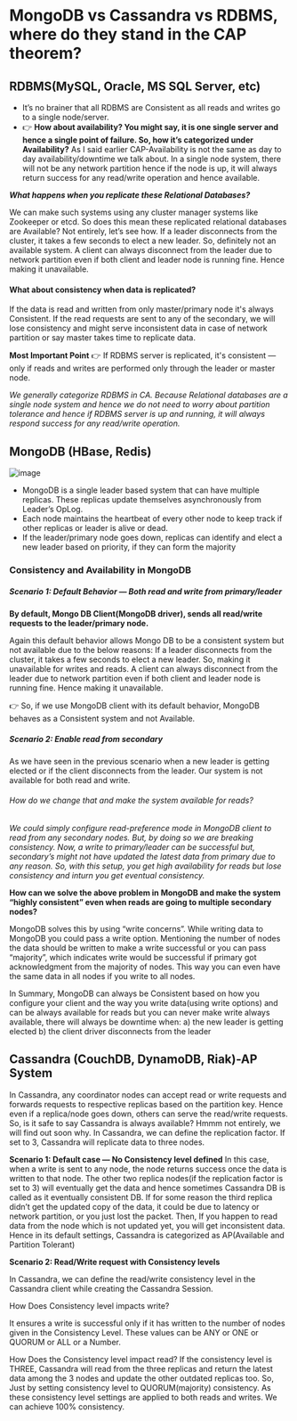 # MongoDB vs Cassandra vs RDBMS, where do they stand in the CAP theorem?

## RDBMS(MySQL, Oracle, MS SQL Server, etc)

- It’s no brainer that all RDBMS are Consistent as all reads and writes go to a single node/server.
- 👉 **How about availability? You might say, it is one single server and hence a single point of failure. So, how it’s categorized under Availability?**
As I said earlier CAP-Availability is not the same as day to day availability/downtime we talk about. In a single node system, there will not be any network partition hence if the node is up, it will always return success for any read/write operation and hence available.

***What happens when you replicate these Relational Databases?***

We can make such systems using any cluster manager systems like Zookeeper or etcd.
So does this mean these replicated relational databases are Available?
Not entirely, let’s see how.
If a leader disconnects from the cluster, it takes a few seconds to elect a new leader. So, definitely not an available system.
A client can always disconnect from the leader due to network partition even if both client and leader node is running fine. Hence making it unavailable.

#### What about consistency when data is replicated?

If the data is read and written from only master/primary node it's always Consistent.
If the read requests are sent to any of the secondary, we will lose consistency and might serve inconsistent data in case of network partition or say master takes time to replicate data.

**Most Important Point**
👉 If RDBMS server is replicated, it's consistent — only if reads and writes are performed only through the leader or master node.

*We generally categorize RDBMS in CA. Because Relational databases are a single node system and hence we do not need to worry about partition tolerance and hence if RDBMS server is up and running, it will always respond success for any read/write operation.*

## MongoDB (HBase, Redis)
![image](https://user-images.githubusercontent.com/33947539/149463456-2f109963-cbc3-4edb-a6fc-84a5442633f6.png)

- MongoDB is a single leader based system that can have multiple replicas. These replicas update themselves asynchronously from Leader’s OpLog.
- Each node maintains the heartbeat of every other node to keep track if other replicas or leader is alive or dead.
- If the leader/primary node goes down, replicas can identify and elect a new leader based on priority, if they can form the majority

### Consistency and Availability in MongoDB

##### Scenario 1: Default Behavior — Both read and write from primary/leader
**By default, Mongo DB Client(MongoDB driver), sends all read/write requests to the leader/primary node.**

Again this default behavior allows Mongo DB to be a consistent system but not available due to the below reasons:
If a leader disconnects from the cluster, it takes a few seconds to elect a new leader. So, making it unavailable for writes and reads.
A client can always disconnect from the leader due to network partition even if both client and leader node is running fine. Hence making it unavailable.

👉 So, if we use MongoDB client with its default behavior, MongoDB behaves as a Consistent system and not Available.

##### Scenario 2: Enable read from secondary
As we have seen in the previous scenario when a new leader is getting elected or if the client disconnects from the leader. Our system is not available for both read and write.


###### How do we change that and make the system available for reads?

*We could simply configure read-preference mode in MongoDB client to read from any secondary nodes.
But, by doing so we are breaking consistency. Now, a write to primary/leader can be successful but, secondary’s might not have updated the latest data from primary due to any reason.
So, with this setup, you get high availability for reads but lose consistency and inturn you get eventual consistency.*

**How can we solve the above problem in MongoDB and make the system “highly consistent” even when reads are going to multiple secondary nodes?**

MongoDB solves this by using “write concerns”.
While writing data to MongoDB you could pass a write option. Mentioning the number of nodes the data should be written to make a write successful or you can pass “majority”, which indicates write would be successful if primary got acknowledgment from the majority of nodes.
This way you can even have the same data in all nodes if you write to all nodes.

In Summary, MongoDB can always be Consistent based on how you configure your client and the way you write data(using write options) and can be always available for reads but you can never make write always available, there will always be downtime when:
a) the new leader is getting elected
b) the client driver disconnects from the leader

## Cassandra (CouchDB, DynamoDB, Riak)-AP System 
In Cassandra, any coordinator nodes can accept read or write requests and forwards requests to respective replicas based on the partition key. Hence even if a replica/node goes down, others can serve the read/write requests. So, is it safe to say Cassandra is always available?
Hmmm not entirely, we will find out soon why.
In Cassandra, we can define the replication factor. If set to 3, Cassandra will replicate data to three nodes.

**Scenario 1: Default case — No Consistency level defined**
In this case, when a write is sent to any node, the node returns success once the data is written to that node.
The other two replica nodes(if the replication factor is set to 3) will eventually get the data and hence sometimes Cassandra DB is called as it eventually consistent DB.
If for some reason the third replica didn’t get the updated copy of the data, it could be due to latency or network partition, or you just lost the packet.
Then, If you happen to read data from the node which is not updated yet, you will get inconsistent data.
Hence in its default settings, Cassandra is categorized as AP(Available and Partition Tolerant)

**Scenario 2: Read/Write request with Consistency levels**

In Cassandra, we can define the read/write consistency level in the Cassandra client while creating the Cassandra Session.

How Does Consistency level impacts write?

It ensures a write is successful only if it has written to the number of nodes given in the Consistency Level. These values can be ANY or ONE or QUORUM or ALL or a Number.

How Does the Consistency level impact read?
If the consistency level is THREE, Cassandra will read from the three replicas and return the latest data among the 3 nodes and update the other outdated replicas too.
So, Just by setting consistency level to QUORUM(majority) consistency. As these consistency level settings are applied to both reads and writes. We can achieve 100% consistency.










